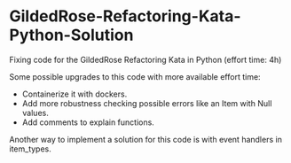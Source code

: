 # GildedRose-Refactoring-Kata-Python-Solution
Fixing code for the GildedRose Refactoring Kata in Python (effort time: 4h)

Some possible upgrades to this code with more available effort time:
  - Containerize it with dockers.
  - Add more robustness checking possible errors like an Item with Null values.
  - Add comments to explain functions.
  
Another way to implement a solution for this code is with event handlers in item_types.
